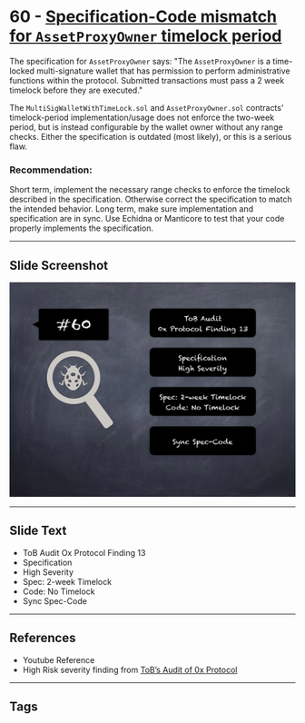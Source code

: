 
# 60 - [Specification-Code mismatch for `AssetProxyOwner` timelock period](./Specification-Code%20mismatch%20for%20`AssetProxyOwner`%20timelock%20period.md)

The specification for `AssetProxyOwner` says: "The `AssetProxyOwner` is a time-locked multi-signature wallet that has permission to perform administrative functions within the protocol. Submitted transactions must pass a 2 week timelock before they are executed." 

The `MultiSigWalletWithTimeLock.sol` and `AssetProxyOwner.sol` contracts' timelock-period implementation/usage does not enforce the two-week period, but is instead configurable by the wallet owner without any range checks. Either the specification is outdated (most likely), or this is a serious flaw.

### Recommendation:
Short term, implement the necessary range checks to enforce the timelock described in the specification. Otherwise correct the specification to match the intended behavior. Long term, make sure implementation and specification are in sync. Use Echidna or Manticore to test that your code properly implements the specification.
___
## Slide Screenshot
![060.png](../../images/7.%20Audit%20Findings%20101/060.png)
___
## Slide Text
- ToB Audit Ox Protocol Finding 13
- Specification
- High Severity
- Spec: 2-week Timelock
- Code: No Timelock
- Sync Spec-Code
___
## References
- Youtube Reference
- High Risk severity finding from [ToB’s Audit of 0x Protocol](https://github.com/trailofbits/publications/blob/master/reviews/0x-protocol.pdf)
___
## Tags
